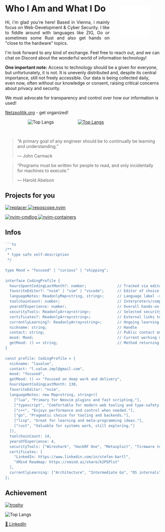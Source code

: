 <p align="center">
  <img src="./public/images/dev_logo.png" alt="My own logo with slogan: Loving science, tech & peace!" style="width:100px; padding: 2rem" align= right>
</p>
<h1>Who I Am and What I Do</h1>
<p align="justify"> Hi, i'm glad you're here! Based in Vienna, i mainly focus on Web-Development & Cyber Security. I like to fiddle around with languages like ZIG, Go or sometimes some Rust and also get hands on "close to the hardware" topics.

I'm look forward to any kind of exchange. Feel free to reach out, and we can chat on Discord about the wonderful world of information technology! 

**One important note:**
Access to technology should be a given for everyone, but unfortunately, it is not. It is unevenly distributed and, despite its central importance, still not freely accessible. Our data is being collected daily, even now, often without our knowledge or consent, raising critical concerns about privacy and security.</p>
<p>We must advocate for transparency and control over how our information is used!</p>

[Netzpolitik.org](https://netzpolitik.org) - get organized!

&emsp;&emsp;&emsp;&emsp;&emsp; 
![Top Langs](https://github-readme-stats.vercel.app/api/top-langs/?username=StefanBartl&theme=tokyonight&border_color=333) &emsp;&emsp;&emsp;&emsp;&emsp;
[![Top Langs](https://github-readme-stats.vercel.app/api/top-langs/?username=StefanBartl&theme=tokyonight&border_color=333&layout=donut&hide_title=true)](https://github.com/StefanBartl/github-readme-stats)

&emsp;&emsp;&emsp;

> “A primary goal of any engineer should be to continually be learning and understanding.”
>  
> — John Carmack

> “Programs must be written for people to read, and only incidentally for machines to execute.”
> 
> — Harold Abelson

## Projects for you

<p align="left">
  <a href="https://github.com/StefanBartl/replacer">
    <img src="https://github-readme-stats-three-beta-80.vercel.app/api/pin/?username=StefanBartl&repo=replacer&theme=synthwave" alt="replacer">
  </a>
  <a href="https://github.com/StefanBartl/reposcope.nvim">
    <img src="https://github-readme-stats-three-beta-80.vercel.app/api/pin/?username=StefanBartl&repo=reposcope.nvim&theme=synthwave" alt="reposcope.nvim">
  </a>
</p>

<p align="left">
  <a href="https://github.com/StefanBartl/nvim-cmdlog">
    <img src="https://github-readme-stats-three-beta-80.vercel.app/api/pin/?username=StefanBartl&repo=nvim-cmdlog&theme=synthwave" alt="nvim-cmdlog">
  </a>
  <a href="https://github.com/StefanBartl/nvim-containers">
    <img src="https://github-readme-stats-three-beta-80.vercel.app/api/pin/?username=StefanBartl&repo=nvim-containers&theme=synthwave" alt="nvim-containers">
  </a>
</p>

## Infos

```ts
```ts
/** 
 * type safe self-description
 */

type Mood = "focused" | "curious" | "shipping";

interface CodingProfile {
  hoursSpentCodingLastMonth?: number;              // Tracked via editor plugins or manual estimate
  favoriteEditor?: "nvim" | "vim" | "vscode";      // Editor of choice
  languageNotes: ReadonlyMap<string, string>;      // Language label -> short opinion
  toolchainCount: number;                          // Interpreters/compilers installed
  yearsOfExperience: number;                       // Overall hands-on experience
  securityTools: ReadonlyArray<string>;            // Selected security/infra tools
  certificates?: ReadonlyArray<string>;            // External links to certificates
  currentlyLearning?: ReadonlyArray<string>;       // Ongoing learning topics
  nickname: string;                                // Handle
  contact: string;                                 // Public contact email
  mood: Mood;                                      // Current working mood
  getMood: () => string;                           // Method returning a human friendly mood string
}

const profile: CodingProfile = {
  nickname: "lavalue",
  contact: "l.value.impl@gmail.com",
  mood: "focused",
  getMood: () => "focused on deep work and delivery",
  hoursSpentCodingLastMonth: 130,
  favoriteEditor: "nvim",
  languageNotes: new Map<string, string>([
    ["lua", "Primary for Neovim plugins and fast scripting."],
    ["typescript", "Comfortable for modern web tooling and type-safety."],
    ["c++", "Enjoys performance and control when needed."],
    ["go", "Pragmatic choice for tooling and backends."],
    ["lisp", "Great for learning and meta-programming ideas."],
    ["rust", "Valuable for systems work, still exploring."]
  ]),
  toolchainCount: 14,
  yearsOfExperience: 4,
  securityTools: ["Wireshark", "HackRF One", "Metasploit", "firmware tools"],
  certificates: [
    "LinkedIn: https://www.linkedin.com/in/stefan-bartl",
    "XMind Roadmap: https://xmind.ai/share/k2PSPlst"
  ],
  currentlyLearning: ["Architecture", "Intermediate Go", "OS internals"]
};
```


## Achievement

[![trophy](https://github-profile-trophy.vercel.app/?username=StefanBartl&title=-Stars,-Followers,-Reviews,-PullRequest&theme=discord&no-bg=false&no-frame=true)](https://github.com/ryo-ma/github-profile-trophy)

![Top Langs](https://github-readme-stats-three-beta-80.vercel.app/api/top-langs/?username=StefanBartl&layout=compact&theme=synthwave)

<a href="https://www.linkedin.com/in/stefan-bartl/" target="_blank">🔗 LinkedIn</a>

